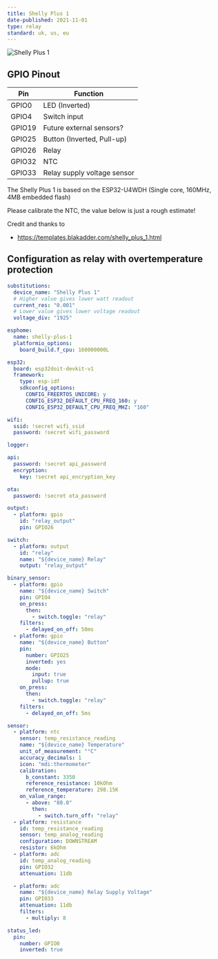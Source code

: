```yaml
---
title: Shelly Plus 1
date-published: 2021-11-01
type: relay
standard: uk, us, eu
---
```


![Shelly Plus 1](https://templates.blakadder.com/assets/images/shelly_plus_1_pinout.jpg "Shelly Plus 1")

## GPIO Pinout

| Pin    | Function                    |
| ------ | --------------------------- |
| GPIO0  | LED (Inverted)              |
| GPIO4  | Switch input                |
| GPIO19 | Future external sensors?    |
| GPIO25 | Button (Inverted, Pull-up)  |
| GPIO26 | Relay                       |
| GPIO32 | NTC                         |
| GPIO33 | Relay supply voltage sensor |

The Shelly Plus 1 is based on the ESP32-U4WDH (Single core, 160MHz, 4MB embedded flash)

Please calibrate the NTC, the value below is just a rough estimate!

Credit and thanks to

- https://templates.blakadder.com/shelly_plus_1.html

## Configuration as relay with overtemperature protection

```yaml
substitutions:
  device_name: "Shelly Plus 1"
  # Higher value gives lower watt readout
  current_res: "0.001"
  # Lower value gives lower voltage readout
  voltage_div: "1925"

esphome:
  name: shelly-plus-1
  platformio_options:
    board_build.f_cpu: 160000000L

esp32:
  board: esp32doit-devkit-v1
  framework:
    type: esp-idf
    sdkconfig_options:
      CONFIG_FREERTOS_UNICORE: y
      CONFIG_ESP32_DEFAULT_CPU_FREQ_160: y
      CONFIG_ESP32_DEFAULT_CPU_FREQ_MHZ: "160"

wifi:
  ssid: !secret wifi_ssid
  password: !secret wifi_password

logger:

api:
  password: !secret api_password
  encryption:
    key: !secret api_encryption_key

ota:
  password: !secret ota_password

output:
  - platform: gpio
    id: "relay_output"
    pin: GPIO26

switch:
  - platform: output
    id: "relay"
    name: "${device_name} Relay"
    output: "relay_output"

binary_sensor:
  - platform: gpio
    name: "${device_name} Switch"
    pin: GPIO4
    on_press:
      then:
        - switch.toggle: "relay"
    filters:
      - delayed_on_off: 50ms
  - platform: gpio
    name: "${device_name} Button"
    pin:
      number: GPIO25
      inverted: yes
      mode:
        input: true
        pullup: true
    on_press:
      then:
        - switch.toggle: "relay"
    filters:
      - delayed_on_off: 5ms

sensor:
  - platform: ntc
    sensor: temp_resistance_reading
    name: "${device_name} Temperature"
    unit_of_measurement: "°C"
    accuracy_decimals: 1
    icon: "mdi:thermometer"
    calibration:
      b_constant: 3350
      reference_resistance: 10kOhm
      reference_temperature: 298.15K
    on_value_range:
      - above: "80.0"
        then:
          - switch.turn_off: "relay"
  - platform: resistance
    id: temp_resistance_reading
    sensor: temp_analog_reading
    configuration: DOWNSTREAM
    resistor: 6kOhm
  - platform: adc
    id: temp_analog_reading
    pin: GPIO32
    attenuation: 11db

  - platform: adc
    name: "${device_name} Relay Supply Voltage"
    pin: GPIO33
    attenuation: 11db
    filters:
      - multiply: 8

status_led:
  pin:
    number: GPIO0
    inverted: true
```
